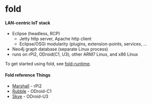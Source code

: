 # fold

#### LAN-centric IoT stack

* Eclipse (headless, RCP)
  * Jetty http server, Apache http client
  * Eclipse/OSGi modularity (plugins, extension-points, services, ...
* Neo4j graph database (separate Linux process)
* runs on rPi2, ODroid(C1, U3), other ARM7 Linux, and x86 Linux

To get started using fold, see [fold-runtime](https://github.com/cjdaly/fold-runtime).

#### Fold reference Things

* [Marshall](https://github.com/cjdaly/fold/wiki/fold-Thing-Marshall) - rPi2
* [Rubble](https://github.com/cjdaly/fold/wiki/fold-Thing-Rubble) - ODroid-C1
* [Skye](https://github.com/cjdaly/fold/wiki/fold-Thing-Skye) - ODroid-U3


